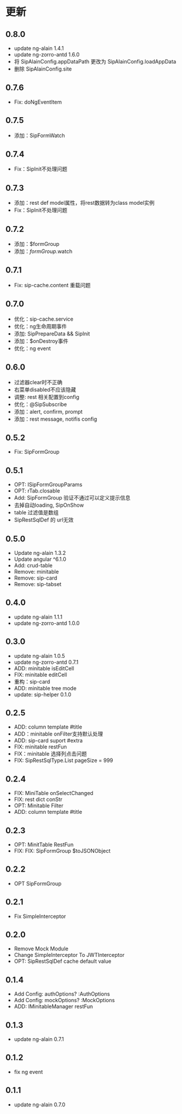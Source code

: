 
# 更新

## 0.8.0

* update ng-alain 1.4.1
* update ng-zorro-antd 1.6.0
* 将 SipAlainConfig.appDataPath 更改为 SipAlainConfig.loadAppData
* 删除  SipAlainConfig.site

## 0.7.6

* Fix: doNgEventItem

## 0.7.5

* 添加：SipFormWatch

## 0.7.4

* Fix：SipInit不处理问题

## 0.7.3

* 添加：rest def model属性，将rest数据转为class model实例
* Fix：SipInit不处理问题

## 0.7.2

* 添加：$formGroup
* 添加：$formGroup.$watch

## 0.7.1

* Fix: sip-cache.content 重载问题

## 0.7.0

* 优化：sip-cache.service
* 优化：ng生命周期事件
* 添加: SipPrepareData && SipInit
* 添加：$onDestroy事件
* 优化：ng event

## 0.6.0

* 过滤器clear时不正确
* 右菜单disabled不应该隐藏
* 调整: rest 相关配置到config
* 优化：@SipSubscribe
* 添加：alert, confirm, prompt
* 添加：rest message, notifis config

## 0.5.2

* Fix: SipFormGroup

## 0.5.1

* OPT: ISipFormGroupParams<T>
* OPT: rTab.closable
* Add: SipFormGroup 验证不通过可以定义提示信息
* 去掉自动loading, SipOnShow
* table 过滤值是数组
* SipRestSqlDef 的 url无效

## 0.5.0

* Update ng-alain 1.3.2
* Update angular ^6.1.0
* Add: crud-table
* Remove: minitable
* Remove: sip-card
* Remove: sip-tabset

## 0.4.0

* update ng-alain 1.1.1
* update ng-zorro-antd 1.0.0

## 0.3.0

* update ng-alain 1.0.5
* update ng-zorro-antd 0.7.1
* ADD: minitable isEditCell
* FIX: minitable editCell
* 重构：sip-card
* ADD: minitable tree mode
* update: sip-helper 0.1.0

## 0.2.5

* ADD: column template #title
* ADD：minitable onFilter支持默认处理
* ADD: sip-card suport #extra
* FIX: minitable restFun
* FIX：minitable 选择列点击问题
* FIX: SipRestSqlType.List pageSize = 999

## 0.2.4

* FIX: MiniTable onSelectChanged
* FIX: rest dict conStr
* OPT: Minitable Filter
* ADD: column template #title

## 0.2.3

* OPT: MinitTable RestFun
* FIX: FIX: SipFormGroup $toJSONObject

## 0.2.2

* OPT SipFormGroup

## 0.2.1

* Fix SimpleInterceptor

## 0.2.0

* Remove Mock Module
* Change SimpleInterceptor To JWTInterceptor
* OPT: SipRestSqlDef cache default value

## 0.1.4

* Add Config: authOptions? :AuthOptions
* Add Config: mockOptions? :MockOptions
* ADD: IMinitableManager restFun

## 0.1.3

* update ng-alain 0.7.1

## 0.1.2

* fix ng event

## 0.1.1

* update ng-alain 0.7.0
